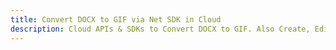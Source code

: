 ---title: Convert DOCX to GIF via Net SDK in Clouddescription: Cloud APIs & SDKs to Convert DOCX to GIF. Also Create, Edit & Render Microsoft Word & OpenOffice documents in the Cloud.---